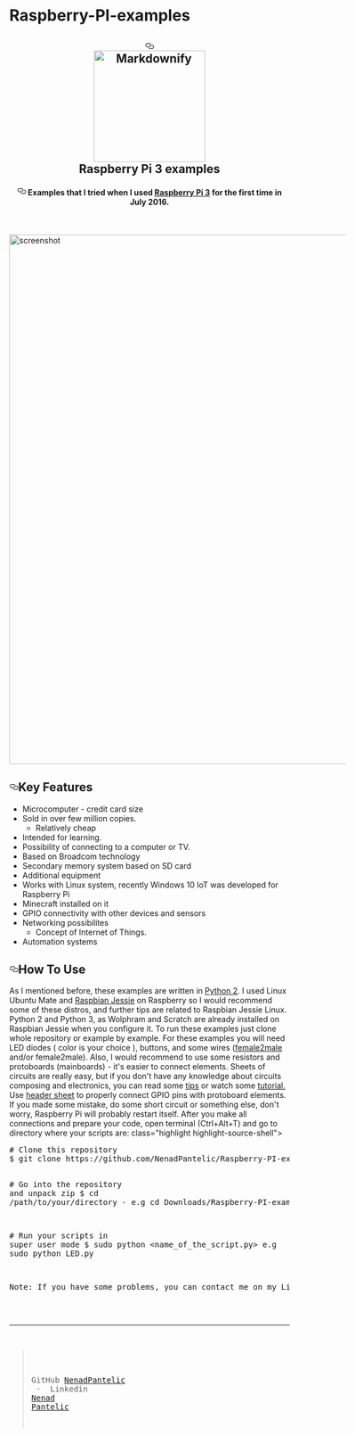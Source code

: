 # Raspberry-PI-examples




<article class="markdown-body entry-content" itemprop="text"><h1 align="center"><a id="user-content---------electron-markdownify--" class="anchor" href="#--------electron-markdownify--" aria-hidden="true"><svg aria-hidden="true" class="octicon octicon-link" height="16" version="1.1" viewBox="0 0 16 16" width="16"><path fill-rule="evenodd" d="M4 9h1v1H4c-1.5 0-3-1.69-3-3.5S2.55 3 4 3h4c1.45 0 3 1.69 3 3.5 0 1.41-.91 2.72-2 3.25V8.59c.58-.45 1-1.27 1-2.09C10 5.22 8.98 4 8 4H4c-.98 0-2 1.22-2 2.5S3 9 4 9zm9-3h-1v1h1c1 0 2 1.22 2 2.5S13.98 12 13 12H9c-.98 0-2-1.22-2-2.5 0-.83.42-1.64 1-2.09V6.25c-1.09.53-2 1.84-2 3.25C6 11.31 7.55 13 9 13h4c1.45 0 3-1.69 3-3.5S14.5 6 13 6z"></path></svg></a>
  <br>
  <a href = "https://www.raspberrypi.org/"><img src="https://www.raspberrypi.org/wp-content/uploads/2011/10/Raspi-PGB001.png" alt="Markdownify" width="200" style="max-width:100%;"></a>
  <br>
  Raspberry Pi 3 examples
  <br>
</h1>
<h4 align="center"><a id="user-content-a-minimal-markdown-editor-desktop-app-built-on-top-of-electron" class="anchor" href="#a-minimal-markdown-editor-desktop-app-built-on-top-of-electron" aria-hidden="true"><svg aria-hidden="true" class="octicon octicon-link" height="16" version="1.1" viewBox="0 0 16 16" width="16"><path fill-rule="evenodd" d="M4 9h1v1H4c-1.5 0-3-1.69-3-3.5S2.55 3 4 3h4c1.45 0 3 1.69 3 3.5 0 1.41-.91 2.72-2 3.25V8.59c.58-.45 1-1.27 1-2.09C10 5.22 8.98 4 8 4H4c-.98 0-2 1.22-2 2.5S3 9 4 9zm9-3h-1v1h1c1 0 2 1.22 2 2.5S13.98 12 13 12H9c-.98 0-2-1.22-2-2.5 0-.83.42-1.64 1-2.09V6.25c-1.09.53-2 1.84-2 3.25C6 11.31 7.55 13 9 13h4c1.45 0 3-1.69 3-3.5S14.5 6 13 6z"></path></svg></a> Examples that I tried when I used <a href="https://www.raspberrypi.org/documentation/">Raspberry Pi 3</a> for the first time in July 2016.</h4>

<br>
<p><a href="https://www.element14.com/community/community/raspberry-pi" target="_blank"><img src="https://sites.google.com/a/odu.edu/tmcle307t/_/rsrc/1475139580441/multimodal-technology-overview/affordances/Rasberry-Pi-3-Model-B-App-Developer-Magazine_63va3w6e.jpg" alt="screenshot" width = 950, style="max-width:120%;"></a></p>
<h2><a id="user-content-key-features" class="anchor" href="#key-features" aria-hidden="true"><svg aria-hidden="true" class="octicon octicon-link" height="16" version="1.1" viewBox="0 0 16 16" width="16"><path fill-rule="evenodd" d="M4 9h1v1H4c-1.5 0-3-1.69-3-3.5S2.55 3 4 3h4c1.45 0 3 1.69 3 3.5 0 1.41-.91 2.72-2 3.25V8.59c.58-.45 1-1.27 1-2.09C10 5.22 8.98 4 8 4H4c-.98 0-2 1.22-2 2.5S3 9 4 9zm9-3h-1v1h1c1 0 2 1.22 2 2.5S13.98 12 13 12H9c-.98 0-2-1.22-2-2.5 0-.83.42-1.64 1-2.09V6.25c-1.09.53-2 1.84-2 3.25C6 11.31 7.55 13 9 13h4c1.45 0 3-1.69 3-3.5S14.5 6 13 6z"></path></svg></a>Key Features</h2>
<ul>
<li>Microcomputer - credit card size

</li>
<li>Sold in over few million copies.
<ul>
<li>Relatively cheap</li>
</ul>
</li>
<li>Intended for learning.</li>
<li>Possibility of connecting to a computer or TV.</li>
<li>Based on Broadcom technology</li>
<li>Secondary memory system based on SD card </li>
<li>Additional equipment</li>
<li>Works with Linux system, recently Windows 10 IoT was developed for Raspberry Pi</li>
<li>Minecraft installed on it </li>
<li>GPIO connectivity with other devices and sensors</li>
<li>Networking possibilites
<ul>
<li>Concept of Internet of Things.</li>
</ul>
</li>
<li>Automation systems 

</li>
</ul>
<h2><a id="user-content-how-to-use" class="anchor" href="#how-to-use" aria-hidden="true"><svg aria-hidden="true" class="octicon octicon-link" height="16" version="1.1" viewBox="0 0 16 16" width="16"><path fill-rule="evenodd" d="M4 9h1v1H4c-1.5 0-3-1.69-3-3.5S2.55 3 4 3h4c1.45 0 3 1.69 3 3.5 0 1.41-.91 2.72-2 3.25V8.59c.58-.45 1-1.27 1-2.09C10 5.22 8.98 4 8 4H4c-.98 0-2 1.22-2 2.5S3 9 4 9zm9-3h-1v1h1c1 0 2 1.22 2 2.5S13.98 12 13 12H9c-.98 0-2-1.22-2-2.5 0-.83.42-1.64 1-2.09V6.25c-1.09.53-2 1.84-2 3.25C6 11.31 7.55 13 9 13h4c1.45 0 3-1.69 3-3.5S14.5 6 13 6z"></path></svg></a>How To Use</h2>
<p>As I mentioned before, these examples are written in <a href = "https://docs.python.org/2/index.html">Python 2</a>. I used Linux Ubuntu Mate and <a href="https://www.raspberrypi.org/downloads/raspbian/">Raspbian Jessie</a> on Raspberry so I would recommend some of these distros, and further tips are related to Raspbian Jessie Linux. Python 2 and Python 3, as Wolphram and Scratch are already installed on Raspbian Jessie when you configure it. To run these examples just clone whole repository or example by example. For these examples you will need LED diodes ( color is your choice ), buttons, and some wires (<a href = "https://statics3.seeedstudio.com/product/jumperwire125mm_01.jpg">female2male</a> and/or female2male). Also, I would recommend to use some resistors and protoboards (mainboards) - it's easier to connect elements. Sheets of circuits are really easy, but if you don't have any knowledge about circuits composing and electronics, you can read some <a href="https://learn.sparkfun.com/tutorials/how-to-use-a-breadboard">tips</a> or watch some  <a href="https://www.youtube.com/watch?v=6WReFkfrUIk">tutorial.</a>
Use <a href = "https://www.element14.com/community/servlet/JiveServlet/previewBody/73950-102-11-339300/pi3_gpio.png">header sheet</a> to properly connect GPIO pins with protoboard elements. If you made some mistake, do some short circuit or something else, don't worry, Raspberry Pi will probably restart itself. After you make all connections and prepare your code, open terminal (Ctrl+Alt+T) and go to directory where your scripts are:  class="highlight highlight-source-shell"><pre><span class="pl-c"><span class="pl-c">#</span> Clone this repository</span>
$ git clone https://github.com/NenadPantelic/Raspberry-PI-examples

<span class="pl-c"><span class="pl-c">#</span> Go into the repository and unpack zip</span>
$ <span class="pl-c1">cd</span> /path/to/your/directory - e.g cd Downloads/Raspberry-PI-examples

<span class="pl-c"><span class="pl-c">#</span> Run your scripts in super user mode</span>
$ sudo python <name_of_the_script.py> e.g sudo python LED.py


<p>Note: If you have some problems, you can contact me on my Linkedin profile or send me an e-mail. </p>


<hr>
<blockquote>

GitHub <a href="https://github.com/NenadPantelic">NenadPantelic</a> &nbsp;·&nbsp;
Linkedin <a href="https://www.linkedin.com/in/nenad-panteli%C4%87-479a98127/">Nenad Pantelic</a></p>
</blockquote>
</article>





<!-- This article design and HTML code produced by that was made by amitmerchant1990 ( repo about Electron Modify), and all credits for desgin goes to him. I used his code structure and customized it  and changed some themathic elements for my own purpose.  -->
